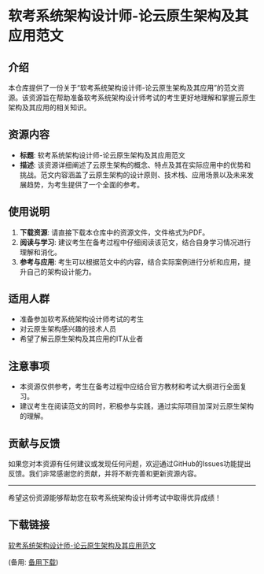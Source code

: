 # 软考系统架构设计师-论云原生架构及其应用范文

## 介绍

本仓库提供了一份关于“软考系统架构设计师-论云原生架构及其应用”的范文资源。该资源旨在帮助准备软考系统架构设计师考试的考生更好地理解和掌握云原生架构及其应用的相关知识。

## 资源内容

- **标题**: 软考系统架构设计师-论云原生架构及其应用范文
- **描述**: 该资源详细阐述了云原生架构的概念、特点及其在实际应用中的优势和挑战。范文内容涵盖了云原生架构的设计原则、技术栈、应用场景以及未来发展趋势，为考生提供了一个全面的参考。

## 使用说明

1. **下载资源**: 请直接下载本仓库中的资源文件，文件格式为PDF。
2. **阅读与学习**: 建议考生在备考过程中仔细阅读该范文，结合自身学习情况进行理解和消化。
3. **参考与应用**: 考生可以根据范文中的内容，结合实际案例进行分析和应用，提升自己的架构设计能力。

## 适用人群

- 准备参加软考系统架构设计师考试的考生
- 对云原生架构感兴趣的技术人员
- 希望了解云原生架构及其应用的IT从业者

## 注意事项

- 本资源仅供参考，考生在备考过程中应结合官方教材和考试大纲进行全面复习。
- 建议考生在阅读范文的同时，积极参与实践，通过实际项目加深对云原生架构的理解。

## 贡献与反馈

如果您对本资源有任何建议或发现任何问题，欢迎通过GitHub的Issues功能提出反馈。我们非常感谢您的贡献，并将不断完善和更新资源内容。

---

希望这份资源能够帮助您在软考系统架构设计师考试中取得优异成绩！

## 下载链接
[软考系统架构设计师-论云原生架构及其应用范文](https://pan.quark.cn/s/e5690fb51fd7) 

(备用: [备用下载](https://pan.baidu.com/s/1NlqfiaqOF-8FPmLBhENOSQ?pwd=1234))
